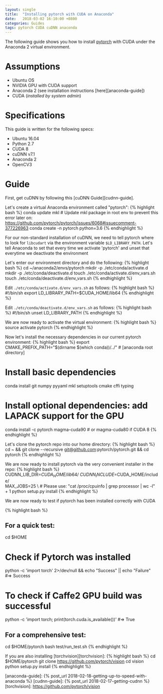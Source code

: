 ```yaml
---
layout: single
title:  "Installing pytorch with CUDA on Anaconda"
date:   2018-03-02 16:10:00 +0800
categories: Guides
tags: pytorch CUDA cuDNN anaconda
---
```

The following guide shows you how to install [pytorch][pytorch] with CUDA
under the Anaconda 2 virtual environment.

# Assumptions
* Ubuntu OS
* NVIDIA GPU with CUDA support
* Anaconda 2 (see installation instructions [here][anaconda-guide])
* CUDA (*installed by system admin*)

# Specifications
This guide is written for the following specs:
* Ubuntu 16.04
* Python 2.7
* CUDA 8
* cuDNN v7.1
* Anaconda 2
* OpenCV3

# Guide
First, get cuDNN by following this [cuDNN Guide][cudnn-guide].

Let's create a virtual Anaconda environment called "pytorch":
{% highlight bash %}
conda update mkl # Update mkl package in root env to prevent this error later on: https://github.com/pytorch/pytorch/issues/6068#issuecomment-377226963
conda create -n pytorch python=3.6
{% endhighlight %}

For our non-standard installation of cuDNN, we need to tell pytorch where to
look for `libcudart` via the environment variable `$LD_LIBRARY_PATH`. Let's
tell Anaconda to set that every time we activate 'pytorch' and unset that
everytime we deactivate the environment

Let's enter our environment directory and do the following:
{% highlight bash %}
cd ~/anaconda2/envs/pytorch
mkdir -p ./etc/conda/activate.d
mkdir -p ./etc/conda/deactivate.d
touch ./etc/conda/activate.d/env_vars.sh
touch ./etc/conda/deactivate.d/env_vars.sh
{% endhighlight %}

Edit `./etc/conda/activate.d/env_vars.sh` as follows:
{% highlight bash %}
#!/bin/sh
export LD_LIBRARY_PATH=$CUDA_HOME/lib64
{% endhighlight %}

Edit `./etc/conda/deactivate.d/env_vars.sh` as follows:
{% highlight bash %}
#!/bin/sh
unset LD_LIBRARY_PATH
{% endhighlight %}

We are now ready to activate the virtual environment:
{% highlight bash %}
source activate pytorch
{% endhighlight %}

Now let's install the necessary dependencies in our current pytorch environment:
{% highlight bash %}
export CMAKE_PREFIX_PATH="$(dirname $(which conda))/../" # [anaconda root directory]

# Install basic dependencies
conda install git numpy pyyaml mkl setuptools cmake cffi typing

# Install optional dependencies: add LAPACK support for the GPU
conda install -c pytorch magma-cuda90 # or magma-cuda80 if CUDA 8
{% endhighlight %}

Let's clone the pytorch repo into our home directory:
{% highlight bash %}
cd ~ && git clone --recursive git@github.com:pytorch/pytorch.git && cd pytorch
{% endhighlight %}

We are now ready to install pytorch via the very convenient installer in the
repo:
{% highlight bash %}
CUDNN_LIB_DIR=$CUDA_HOME/lib64/ \
CUDNN_INCLUDE=$CUDA_HOME/include/ \
MAX_JOBS=25 \ # Please use: "cat /proc/cpuinfo | grep processor | wc -l" + 1
python setup.py install
{% endhighlight %}

We are now ready to test if pytorch has been installed correctly with CUDA

{% highlight bash %}
## For a quick test:
cd $HOME
# Check if Pytorch was installed
python -c 'import torch' 2>/dev/null && echo "Success" || echo "Failure"
#=> Success

# To check if Caffe2 GPU build was successful
python -c 'import torch; print(torch.cuda.is_available())'
#=> True

## For a comprehensive test:
cd $HOME/pytorch
bash test/run_test.sh
{% endhighlight %}

If you are also installing [torchvision][torchvision]:
{% highlight bash %}
cd $HOME/pytorch
git clone https://github.com/pytorch/vision
cd vision
python setup.py install
{% endhighlight %}

[pytorch]: http://pytorch.org/
[anaconda-guide]: {% post_url 2018-02-18-getting-up-to-speed-with-anaconda %}
[cudnn-guide]: {% post_url 2018-02-17-getting-cudnn %}
[torchvision]: https://github.com/pytorch/vision
